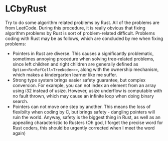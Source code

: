 # LCbyRust
Try to do some algorithm related problems by Rust. All of the problems are from LeetCode.
During this procedure, it is really obvious that fixing algorithm problems by Rust is sort of problem-related difficult. 
Problems coding with Rust may be as follows, which are concluded by me when fixing problems:
- Pointers in Rust are diverse. This causes a significantly problematic, sometimes annoying procedure when solving tree-related problems, since left children and right children are generally defined as `Option<Rc<RefCell<TreeNode>>>`, along with the ownership mechanism, which makes a kindergarten learner like me suffer. 
- Strong type system brings easier safety guarantee, but complex conversion. For example, you can not index an element from an array using i32 instead of usize. However, usize underflow is computable with no fault thrown, which may cause an infinite loop when doing binary search. 
- Pointers can not move one step by another. This means the loss of flexibilty when coding by C, but brings safety - dangling pointers will ruin the world. Anyway, safety is the biggest thing in Rust, as well as an appealing characteristic to Rusters (Oh god, I forget the precise word for Rust coders, this should be urgently corrected when I meet the word again)